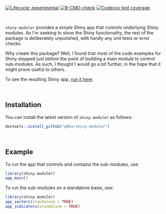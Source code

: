<!-- badges: start -->
[![Lifecycle: experimental](https://img.shields.io/badge/lifecycle-experimental-orange.svg)](https://lifecycle.r-lib.org/articles/stages.html#experimental)
[![R-CMD-check](https://github.com/p0bs/shiny.moduler/actions/workflows/R-CMD-check.yaml/badge.svg)](https://github.com/p0bs/shiny.moduler/actions/workflows/R-CMD-check.yaml)
[![Codecov test coverage](https://codecov.io/gh/p0bs/shiny.moduler/branch/main/graph/badge.svg)](https://app.codecov.io/gh/p0bs/shiny.moduler?branch=main)
<!-- badges: end -->

<br/>


`shiny.moduler` provides a simple Shiny app that controls underlying Shiny modules. As I'm seeking to show the Shiny functionality, the rest of the package is deliberately unpolished, with hardly any unit tests or error checks.

Why create this package? Well, I found that most of the code examples for Shiny stopped just before the point of building a main module to control sub-modules. As such, I thought I would go a bit further, in the hope that it might prove useful to others.

To see the resulting Shiny app, [run it here](https://robin.shinyapps.io/useshiny/).

<br/>

## Installation

You can install the latest version of `shiny.moduler` as follows:

``` r
devtools::install_github("p0bs/shiny.moduler")
```

<br/>

## Example

To run the app that controls and contains the sub-modules, use:

``` r
library(shiny.moduler)
app_main()
```

To run the sub-modules on a standalone basis, use:

``` r
library(shiny.moduler)
app_sectors(standalone = TRUE)
app_indicators(standalone = TRUE)
```
